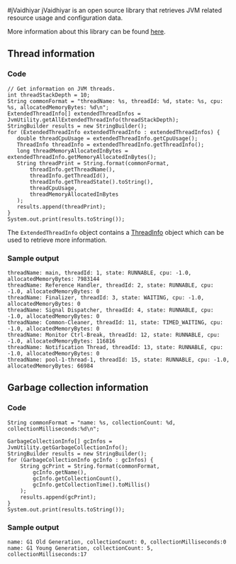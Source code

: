 #jVaidhiyar
jVaidhiyar is an open source library that retrieves JVM related resource usage and configuration data. <br>

More information about this library can be found [here](https://github.com/padaiyal/jVaidhiyar).
## Thread information
### Code
```
// Get information on JVM threads.
int threadStackDepth = 10;
String commonFormat = "threadName: %s, threadId: %d, state: %s, cpu: %s, allocatedMemoryBytes: %d\n";
ExtendedThreadInfo[] extendedThreadInfos = JvmUtility.getAllExtendedThreadInfo(threadStackDepth);
StringBuilder results = new StringBuilder();
for (ExtendedThreadInfo extendedThreadInfo : extendedThreadInfos) {
   double threadCpuUsage = extendedThreadInfo.getCpuUsage();
   ThreadInfo threadInfo = extendedThreadInfo.getThreadInfo();
   long threadMemoryAllocatedInBytes = extendedThreadInfo.getMemoryAllocatedInBytes();
   String threadPrint = String.format(commonFormat,
       threadInfo.getThreadName(),
       threadInfo.getThreadId(),
       threadInfo.getThreadState().toString(),
       threadCpuUsage,
       threadMemoryAllocatedInBytes
   );
   results.append(threadPrint);
}
System.out.print(results.toString());
```
The `ExtendedThreadInfo` object contains a [ThreadInfo](https://docs.oracle.com/javase/8/docs/api/java/lang/Thread.htmlhttps://docs.oracle.com/javase/8/docs/api/java/lang/Thread.html) object which can be used to retrieve more information.

### Sample output
```
threadName: main, threadId: 1, state: RUNNABLE, cpu: -1.0, allocatedMemoryBytes: 7983144
threadName: Reference Handler, threadId: 2, state: RUNNABLE, cpu: -1.0, allocatedMemoryBytes: 0
threadName: Finalizer, threadId: 3, state: WAITING, cpu: -1.0, allocatedMemoryBytes: 0
threadName: Signal Dispatcher, threadId: 4, state: RUNNABLE, cpu: -1.0, allocatedMemoryBytes: 0
threadName: Common-Cleaner, threadId: 11, state: TIMED_WAITING, cpu: -1.0, allocatedMemoryBytes: 0
threadName: Monitor Ctrl-Break, threadId: 12, state: RUNNABLE, cpu: -1.0, allocatedMemoryBytes: 116816
threadName: Notification Thread, threadId: 13, state: RUNNABLE, cpu: -1.0, allocatedMemoryBytes: 0
threadName: pool-1-thread-1, threadId: 15, state: RUNNABLE, cpu: -1.0, allocatedMemoryBytes: 66984
```

## Garbage collection information

### Code
```
String commonFormat = "name: %s, collectionCount: %d, collectionMilliseconds:%d\n";

GarbageCollectionInfo[] gcInfos = JvmUtility.getGarbageCollectionInfo();
StringBuilder results = new StringBuilder();
for (GarbageCollectionInfo gcInfo : gcInfos) {
    String gcPrint = String.format(commonFormat,
        gcInfo.getName(),
        gcInfo.getCollectionCount(),
        gcInfo.getCollectionTime().toMillis()
    );
    results.append(gcPrint);
}
System.out.print(results.toString());

```
### Sample output
```
name: G1 Old Generation, collectionCount: 0, collectionMilliseconds:0
name: G1 Young Generation, collectionCount: 5, collectionMilliseconds:17
```